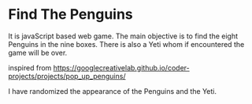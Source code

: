 # Find The Penguins
It is javaScript based web game. The main objective is to find the eight Penguins in the nine boxes. There is also a Yeti whom if encountered the game will be over.

inspired from https://googlecreativelab.github.io/coder-projects/projects/pop_up_penguins/

I have randomized the appearance of the Penguins and the Yeti.
